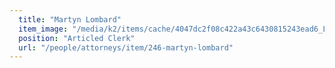 ```yaml
---
  title: "Martyn Lombard"
  item_image: "/media/k2/items/cache/4047dc2f08c422a43c6430815243ead6_L.jpg"
  position: "Articled Clerk"
  url: "/people/attorneys/item/246-martyn-lombard"
---
```



